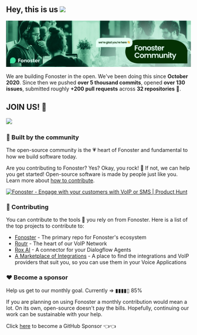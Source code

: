 ## Hey, this is us <img src="https://media.giphy.com/media/hvRJCLFzcasrR4ia7z/giphy.gif" height="32px">

<a href="https://join.slack.com/t/fonoster/shared_invite/zt-b6n7hrwz-PJT9SXg_RRR9Q1gI7DI6kA"><img alt="Fonoster Slack Celebration" src="https://raw.githubusercontent.com/fonoster/.github/main/community.png"></img></a>

We are building Fonoster in the open. We've been doing this since **October 2020**. Since then we pushed **over 5 thousand commits**, opened **over 130 issues**, submitted roughly **+200 pull requests** across **32 repositories** 🤯.

## JOIN US! 🎉

[![](https://dcbadge.vercel.app/api/server/mpWSRUhG7e?theme=clean-inverted)](https://discord.gg/mpWSRUhG7e)

### 🍿 Built by the community

The open-source community is the 💗 heart of Fonoster and fundamental to how we build software today.

Are you contributing to Fonoster? Yes? Okay, you rock! 🎸 If not, we can help you get started! Open-source software is made by people just like you. Learn more about [how to contribute](https://opensource.guide/).

<a href="https://www.producthunt.com/posts/fonoster?utm_source=badge-top-post-badge&utm_medium=badge&utm_souce=badge-fonoster" target="_blank"><img src="https://api.producthunt.com/widgets/embed-image/v1/top-post-badge.svg?post_id=319527&theme=dark&period=daily" alt="Fonoster - Engage&#0032;with&#0032;your&#0032;customers&#0032;with&#0032;VoIP&#0032;or&#0032;SMS | Product Hunt" style="width: 250px; height: 54px;" width="250" height="54" /></a>

### 🦦 Contributing

You can contribute to the tools 🔧 you rely on from Fonoster. Here is a list of the top projects to contribute to:

- [Fonoster](https://github.com/fonoster/fonoster) - The primary repo for Fonoster's ecosystem
- [Routr](https://github.com/fonoster/routr) - The heart of our VoIP Network
- [Rox AI](https://github.com/fonoster/rox) - A connector for your Dialogflow Agents
- [A Marketplace of Integrations](https://github.com/fonoster/marketplace) - A place to find the integrations and VoIP providers that suit you, so you can use them in your Voice Applications

### ❤️ Become a sponsor

Help us get to our monthly goal. Currently => ▮▮▮▮▯ 85%

If you are planning on using Fonoster a monthly contribution would mean a lot. On its own, open-source doesn't pay the bills. Hopefully, continuing our work can be sustainable with your help.

Click [here](https://github.com/sponsors/fonoster) to become a GitHub Sponsor  👈👈
